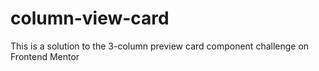 # column-view-card
This is a solution to the 3-column preview card component challenge on Frontend Mentor
